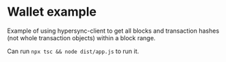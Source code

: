 # Wallet example

Example of using hypersync-client to get all blocks and transaction hashes (not whole transaction objects) within a block range.

Can run `npx tsc && node dist/app.js` to run it.
